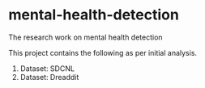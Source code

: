 # mental-health-detection
The research work on mental health detection

This project contains the following as per initial analysis.
1. Dataset: SDCNL
2. Dataset: Dreaddit
